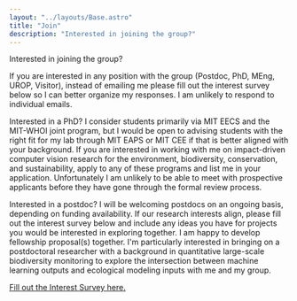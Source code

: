 ```yaml
---
layout: "../layouts/Base.astro"
title: "Join"
description: "Interested in joining the group?"
---
```


Interested in joining the group?

If you are interested in any position with the group (Postdoc, PhD, MEng, UROP, Visitor), instead of emailing me please fill out the interest survey below so I can better organize my responses. I am unlikely to respond to individual emails.

Interested in a PhD? I consider students primarily via MIT EECS and the MIT-WHOI joint program, but I would be open to advising students with the right fit for my lab through MIT EAPS or MIT CEE if that is better aligned with your background. If you are interested in working with me on impact-driven computer vision research for the environment, biodiversity, conservation, and sustainability, apply to any of these programs and list me in your application. Unfortunately I am unlikely to be able to meet with prospective applicants before they have gone through the formal review process.

Interested in a postdoc? I will be welcoming postdocs on an ongoing basis, depending on funding availability. If our research interests align, please fill out the interest survey below and include any ideas you have for projects you would be interested in exploring together. I am happy to develop fellowship proposal(s) together. I'm particularly interested in bringing on a postdoctoral researcher with a background in quantitative large-scale biodiversity monitoring to explore the intersection between machine learning outputs and ecological modeling inputs with me and my group.

[Fill out the Interest Survey here.](https://forms.gle/WkofxoM4q5upNtSn8)